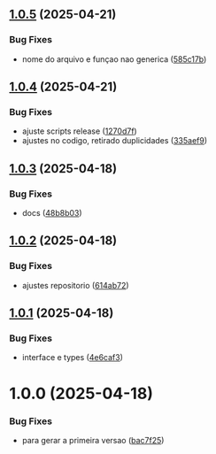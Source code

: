 ## [1.0.5](https://github.com/Alexssmusica/ffi-libraries/compare/v1.0.4...v1.0.5) (2025-04-21)


### Bug Fixes

* nome do arquivo e funçao nao generica ([585c17b](https://github.com/Alexssmusica/ffi-libraries/commit/585c17b7c039b002e31cbb5845f336360810fc03))

## [1.0.4](https://github.com/Alexssmusica/ffi-libraries/compare/v1.0.3...v1.0.4) (2025-04-21)


### Bug Fixes

* ajuste scripts release ([1270d7f](https://github.com/Alexssmusica/ffi-libraries/commit/1270d7fd40ae33278e9e482c227130bb8bb5177c))
* ajustes no codigo, retirado duplicidades ([335aef9](https://github.com/Alexssmusica/ffi-libraries/commit/335aef9f8c57a117699637102b94b691d925b941))

## [1.0.3](https://github.com/Alexssmusica/ffi-libraries/compare/v1.0.2...v1.0.3) (2025-04-18)


### Bug Fixes

* docs ([48b8b03](https://github.com/Alexssmusica/ffi-libraries/commit/48b8b03d9ce35365f4e85dc11b92fa577f1b21f6))

## [1.0.2](https://github.com/Alexssmusica/ffi-libraries/compare/v1.0.1...v1.0.2) (2025-04-18)


### Bug Fixes

* ajustes repositorio ([614ab72](https://github.com/Alexssmusica/ffi-libraries/commit/614ab72068f454c10bef2d9571ca0f37f02ab0ec))

## [1.0.1](https://github.com/Alexssmusica/ffi-libraries/compare/v1.0.0...v1.0.1) (2025-04-18)


### Bug Fixes

* interface e types ([4e6caf3](https://github.com/Alexssmusica/ffi-libraries/commit/4e6caf3d217e16174d9ff7758ed01c2e45d248cc))

# 1.0.0 (2025-04-18)


### Bug Fixes

* para gerar a primeira versao ([bac7f25](https://github.com/Alexssmusica/ffi-libraries/commit/bac7f25bbe19e6c15fe01721ac0ad7dda656bae1))
